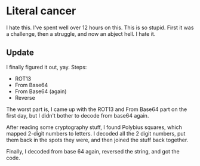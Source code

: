 # Literal cancer

I hate this. I've spent well over 12 hours on this. This is so stupid. First it was a challenge, then a struggle, and now an abject hell. I hate it.

## Update

I finally figured it out, yay. Steps:

- ROT13
- From Base64
- From Base64 (again)
- Reverse

The worst part is, I came up with the ROT13 and From Base64 part on the first day, but I didn't bother to decode from base64 again.

After reading some cryptography stuff, I found Polybius squares, which mapped 2-digit numbers to letters. I decoded all the 2 digit numbers, put them back in the spots they were, and then joined the stuff back together.

Finally, I decoded from base 64 again, reversed the string, and got the code.